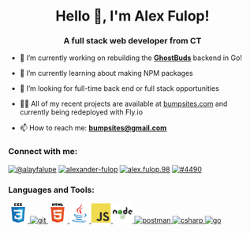 <h1 align="center">Hello 👋, I'm Alex Fulop!</h1>
<h3 align="center">A full stack web developer from CT</h3>

- 🔭 I’m currently working on rebuilding the **<a href="https://ghostbuds.cyclic.app/" target="_blank">GhostBuds</a>** backend in Go!

- 🌱 I’m currently learning about making NPM packages

- 👯 I’m looking for full-time back end or full stack opportunities

- 👨‍💻 All of my recent projects are available at [bumpsites.com](https://www.bumpsites.com/) and currently being redeployed with Fly.io

- 📫 How to reach me: **bumpsites@gmail.com**

<h3 align="left">Connect with me:</h3>
<p align="left">
<a href="https://twitter.com/@alayfalupe" target="blank"><img align="center" src="https://raw.githubusercontent.com/rahuldkjain/github-profile-readme-generator/master/src/images/icons/Social/twitter.svg" alt="@alayfalupe" height="30" width="40" /></a>
<a href="https://linkedin.com/in/alexander-fulop" target="blank"><img align="center" src="https://raw.githubusercontent.com/rahuldkjain/github-profile-readme-generator/master/src/images/icons/Social/linked-in-alt.svg" alt="alexander-fulop" height="30" width="40" /></a>
<a href="https://fb.com/alex.fulop.98" target="blank"><img align="center" src="https://raw.githubusercontent.com/rahuldkjain/github-profile-readme-generator/master/src/images/icons/Social/facebook.svg" alt="alex.fulop.98" height="30" width="40" /></a>
<a href="https://discord.gg/#4490" target="blank"><img align="center" src="https://raw.githubusercontent.com/rahuldkjain/github-profile-readme-generator/master/src/images/icons/Social/discord.svg" alt="#4490" height="30" width="40" /></a>
</p>

<h3 align="left">Languages and Tools:</h3>
<p align="left"> <a href="https://www.w3schools.com/css/" target="_blank" rel="noreferrer"> <img src="https://raw.githubusercontent.com/devicons/devicon/master/icons/css3/css3-original-wordmark.svg" alt="css3" width="40" height="40"/> </a> <a href="https://git-scm.com/" target="_blank" rel="noreferrer"> <img src="https://www.vectorlogo.zone/logos/git-scm/git-scm-icon.svg" alt="git" width="40" height="40"/> </a> <a href="https://www.w3.org/html/" target="_blank" rel="noreferrer"> <img src="https://raw.githubusercontent.com/devicons/devicon/master/icons/html5/html5-original-wordmark.svg" alt="html5" width="40" height="40"/> </a> <a href="https://www.java.com" target="_blank" rel="noreferrer"> <img src="https://raw.githubusercontent.com/devicons/devicon/master/icons/java/java-original.svg" alt="java" width="40" height="40"/> </a> <a href="https://developer.mozilla.org/en-US/docs/Web/JavaScript" target="_blank" rel="noreferrer"> <img src="https://raw.githubusercontent.com/devicons/devicon/master/icons/javascript/javascript-original.svg" alt="javascript" width="40" height="40"/> </a> <a href="https://nodejs.org" target="_blank" rel="noreferrer"> <img src="https://raw.githubusercontent.com/devicons/devicon/master/icons/nodejs/nodejs-original-wordmark.svg" alt="nodejs" width="40" height="40"/> </a> <a href="https://postman.com" target="_blank" rel="noreferrer"> <img src="https://www.vectorlogo.zone/logos/getpostman/getpostman-icon.svg" alt="postman" width="40" height="40"/> </a><a href="https://learn.microsoft.com/en-us/dotnet/csharp/" target="_blank" rel="noreferrer"> <img src="https://upload.wikimedia.org/wikipedia/commons/4/4f/Csharp_Logo.png" alt="csharp" width="40" height="40"/> </a></a><a href="https://go.dev/" target="_blank" rel="noreferrer"> <img src="https://go.dev/blog/go-brand/Go-Logo/PNG/Go-Logo_Aqua.png" alt="go" width="40" height="40"/> </a></p>

